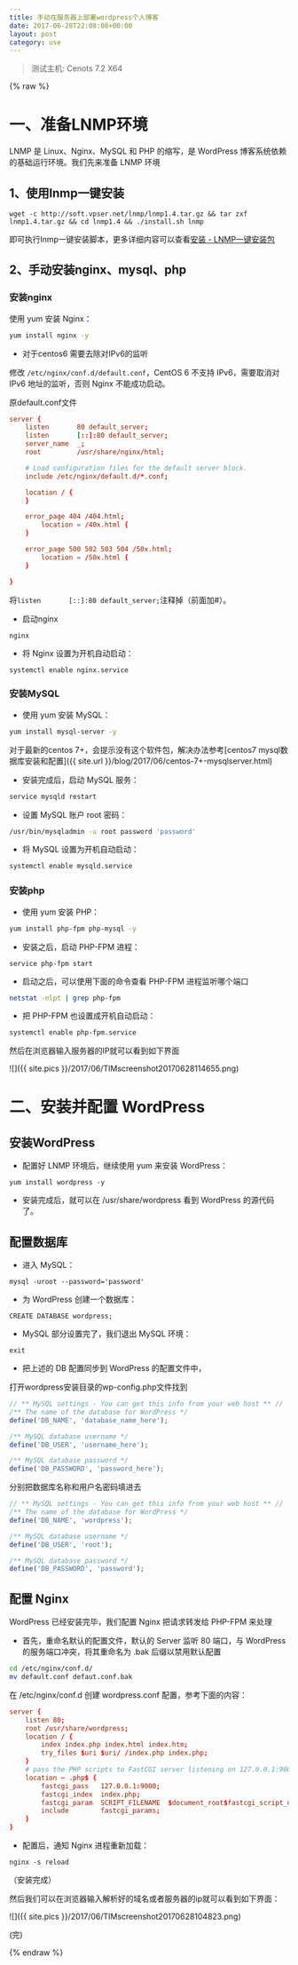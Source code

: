 ```yaml
---
title: 手动在服务器上部署wordpress个人博客
date: 2017-06-28T22:08:08+00:00
layout: post
category: use
---
```


> 测试主机: Cenots 7.2 X64 

{% raw %}

# 一、准备LNMP环境

LNMP 是 Linux、Nginx、MySQL 和 PHP 的缩写，是 WordPress 博客系统依赖的基础运行环境。我们先来准备 LNMP 环境

## 1、使用lnmp一键安装

```
wget -c http://soft.vpser.net/lnmp/lnmp1.4.tar.gz && tar zxf lnmp1.4.tar.gz && cd lnmp1.4 && ./install.sh lnmp
```

即可执行lnmp一键安装脚本，更多详细内容可以查看[安装 - LNMP一键安装包](https://lnmp.org/install.html)

## 2、手动安装nginx、mysql、php

### 安装nginx

使用 yum 安装 Nginx：

```zsh
yum install nginx -y
```
- 对于centos6 需要去除对IPv6的监听


修改 `/etc/nginx/conf.d/default.conf`，CentOS 6 不支持 IPv6，需要取消对 IPv6 地址的监听，否则 Nginx 不能成功启动。

原default.conf文件
```conf
server {
    listen       80 default_server;
    listen       [::]:80 default_server;
    server_name  _;
    root         /usr/share/nginx/html;

    # Load configuration files for the default server block.
    include /etc/nginx/default.d/*.conf;

    location / {
    }

    error_page 404 /404.html;
        location = /40x.html {
    }

    error_page 500 502 503 504 /50x.html;
        location = /50x.html {
    }

}
```

将`listen       [::]:80 default_server;`注释掉（前面加#）。

- 启动nginx

```
nginx
```

- 将 Nginx 设置为开机自动启动：

```
systemctl enable nginx.service
```


### 安装MySQL

- 使用 yum 安装 MySQL：

```zsh
yum install mysql-server -y
```

对于最新的centos 7+，会提示没有这个软件包，解决办法参考[centos7 mysql数据库安装和配置]({{ site.url }}/blog/2017/06/centos-7+-mysqlserver.html)

- 安装完成后，启动 MySQL 服务：

```zsh
service mysqld restart

```

- 设置 MySQL 账户 root 密码：

```zsh
/usr/bin/mysqladmin -u root password 'password'
```

- 将 MySQL 设置为开机自动启动：

```zsh
systemctl enable mysqld.service
```


### 安装php

- 使用 yum 安装 PHP：

```zsh
yum install php-fpm php-mysql -y
```

- 安装之后，启动 PHP-FPM 进程：

```
service php-fpm start
```

- 启动之后，可以使用下面的命令查看 PHP-FPM 进程监听哪个端口

```zsh
netstat -nlpt | grep php-fpm
```

- 把 PHP-FPM 也设置成开机自动启动：

```zsh
systemctl enable php-fpm.service
```

然后在浏览器输入服务器的IP就可以看到如下界面

![]({{ site.pics }}/2017/06/TIMscreenshot20170628114655.png)

# 二、安装并配置 WordPress

## 安装WordPress

- 配置好 LNMP 环境后，继续使用 yum 来安装 WordPress：
```
yum install wordpress -y
```

- 安装完成后，就可以在 /usr/share/wordpress 看到 WordPress 的源代码了。

## 配置数据库

- 进入 MySQL：
```
mysql -uroot --password='password'
```

- 为 WordPress 创建一个数据库：

```
CREATE DATABASE wordpress;
```

- MySQL 部分设置完了，我们退出 MySQL 环境：

```
exit
```

- 把上述的 DB 配置同步到 WordPress 的配置文件中，

打开wordpress安装目录的wp-config.php文件找到

```php
// ** MySQL settings - You can get this info from your web host ** //
/** The name of the database for WordPress */
define('DB_NAME', 'database_name_here');

/** MySQL database username */
define('DB_USER', 'username_here');

/** MySQL database password */
define('DB_PASSWORD', 'password_here');
```

分别把数据库名称和用户名密码填进去
```php
// ** MySQL settings - You can get this info from your web host ** //
/** The name of the database for WordPress */
define('DB_NAME', 'wordpress');

/** MySQL database username */
define('DB_USER', 'root');

/** MySQL database password */
define('DB_PASSWORD', 'password');
```

## 配置 Nginx

WordPress 已经安装完毕，我们配置 Nginx 把请求转发给 PHP-FPM 来处理

- 首先，重命名默认的配置文件，默认的 Server 监听 80 端口，与 WordPress 的服务端口冲突，将其重命名为 .bak 后缀以禁用默认配置

```zsh
cd /etc/nginx/conf.d/
mv default.conf defaut.conf.bak
```

在 /etc/nginx/conf.d 创建 wordpress.conf 配置，参考下面的内容：
```conf
server {
    listen 80;
    root /usr/share/wordpress;
    location / {
        index index.php index.html index.htm;
        try_files $uri $uri/ /index.php index.php;
    }
    # pass the PHP scripts to FastCGI server listening on 127.0.0.1:9000
    location ~ .php$ {
        fastcgi_pass   127.0.0.1:9000;
        fastcgi_index  index.php;
        fastcgi_param  SCRIPT_FILENAME  $document_root$fastcgi_script_name;
        include        fastcgi_params;
    }
}
```

- 配置后，通知 Nginx 进程重新加载：
```
nginx -s reload
```

（安装完成）


然后我们可以在浏览器输入解析好的域名或者服务器的ip就可以看到如下界面：

![]({{ site.pics }}/2017/06/TIMscreenshot20170628104823.png)

(完)

{% endraw %}
